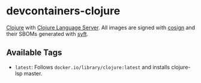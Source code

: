 # devcontainers-clojure

[Clojure](https://clojure.org/) with [Clojure Language Server](https://github.com/clojure-lsp/clojure-lsp). All images
are signed with [cosign](https://github.com/sigstore/cosign) and their SBOMs generated with
[syft](https://github.com/anchore/syft).

## Available Tags

- `latest`: Follows `docker.io/library/clojure:latest` and installs clojure-lsp master.
